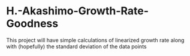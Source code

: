 # H.-Akashimo-Growth-Rate-Goodness
This project will have simple calculations of linearized growth rate along with (hopefully) the standard deviation of the data points
